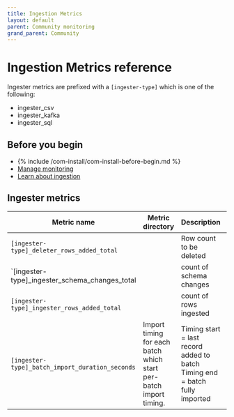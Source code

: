 ```yaml
---
title: Ingestion Metrics
layout: default
parent: Community monitoring
grand_parent: Community
---
```


# Ingestion Metrics reference

Ingester metrics are prefixed with a `[ingester-type]` which is one of the following:
* ingester_csv
* ingester_kafka
* ingester_sql

## Before you begin

* {% include /com-install/com-install-before-begin.md %}
* [Manage monitoring](/docs/community/com-monitoring/com-monitoring-home)
* [Learn about ingestion](/docs/community/com-ingest/com-ingest-manage)

## Ingester metrics

| Metric name | Metric directory | Description | Additional information |
|---|---|---|---|
| `[ingester-type]_deleter_rows_added_total` |  | Row count to be deleted | (labels: type={packed-bool,set,mutex,bool,int,decimal}) |
| `[ingester-type]_ingester_schema_changes_total |  | count of schema changes |  |
| `[ingester-type]_ingester_rows_added_total`|  | count of rows ingested |  |
| `[ingester-type]_batch_import_duration_seconds` | Import timing for each batch which start per-batch import timing. | Timing start = last record added to batch<br/>Timing end = batch fully imported |
